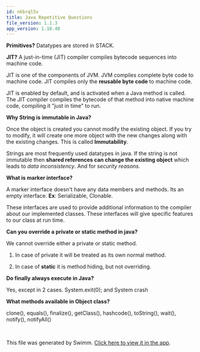 ```yaml
---
id: nkbrql5v
title: Java Repetitive Questions
file_version: 1.1.3
app_version: 1.18.40
---
```


**Primitives?** Datatypes are stored in STACK.

**JIT?** A just-in-time (JIT) compiler compiles bytecode sequences into machine code.

JIT is one of the components of JVM. JVM compiles complete byte code to machine code. JIT compiles only the **reusable byte code** to machine code. 

JIT is enabled by default, and is activated when a Java method is called. The JIT compiler compiles the bytecode of that method into native machine code, compiling it "just in time" to run. 

**Why String is immutable in Java?**

Once the object is created you cannot modify the existing object. If you try to modify, it will create one more object with the new changes along with the existing changes. This is called **Immutability**.

Strings are most frequently used datatypes in java. If the string is not immutable then **shared references can change the existing object** which leads to _data inconsistency_. And for _security reasons_.

**What is marker interface?**

A marker interface doesn't have any data members and methods. Its an empty interface. **Ex**: Serializable, Clonable.

These interfaces are used to provide additional information to the compiler about our implemented classes. These interfaces will give specific features to our class at run time.

**Can you override a private or static method in java?**

We cannot override either a private or static method.

1.  In case of private it will be treated as its own normal method.

2.  In case of **static** it is method hiding, but not overriding.

**Do finally always execute in Java?**

Yes, except in 2 cases. System.exit(0); and System crash

**What methods available in Object class?**

clone(), equals(), finalize(), getClass(), hashcode(), toString(), wait(), notify(), notifyAll()

<br/>

This file was generated by Swimm. [Click here to view it in the app](https://app.swimm.io/repos/Z2l0aHViJTNBJTNBSW50ZXJ2aWV3UXVlc3Rpb25zJTNBJTNBZmFyb29vcQ==/docs/nkbrql5v).

